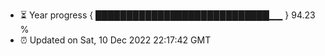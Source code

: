 - ⏳ Year progress { ████████████████████████████▁▁ } 94.23 %
- ⏰ Updated on Sat, 10 Dec 2022 22:17:42 GMT

